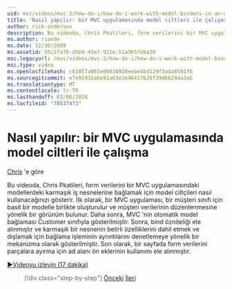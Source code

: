 ```yaml
---
uid: mvc/videos/mvc-2/how-do-i/how-do-i-work-with-model-binders-in-an-mvc-application
title: 'Nasıl yapılır: bir MVC uygulamasında model ciltleri ile çalışma | Microsoft Docs'
author: rick-anderson
description: Bu videoda, Chris Pkatileri, form verilerini bir MVC uygulamasındaki modellerdeki karmaşık iş nesnelerine bağlamak için model ciltçileri nasıl kullanacağınızı gösterir. Birincisi, bir MVC Applicat...
ms.author: riande
ms.date: 12/30/2009
ms.assetid: 55c2fa76-d5b9-43e7-921e-51a9b57dba30
msc.legacyurl: /mvc/videos/mvc-2/how-do-i/how-do-i-work-with-model-binders-in-an-mvc-application
msc.type: video
ms.openlocfilehash: c81057a065e00834928eebe4bd129f3a4a8581f6
ms.sourcegitcommit: e7e91932a6e91a63e2e46417626f39d6b244a3ab
ms.translationtype: MT
ms.contentlocale: tr-TR
ms.lasthandoff: 03/06/2020
ms.locfileid: "78537473"
---
```

# <a name="how-do-i-work-with-model-binders-in-an-mvc-application"></a>Nasıl yapılır: bir MVC uygulamasında model ciltleri ile çalışma

[Chris](https://twitter.com/chrispels) 'e göre

Bu videoda, Chris Pkatileri, form verilerini bir MVC uygulamasındaki modellerdeki karmaşık iş nesnelerine bağlamak için model ciltçileri nasıl kullanacağınızı gösterir. İlk olarak, bir MVC uygulaması, bir müşteri sınıfı için basit bir modelle birlikte oluşturulur ve müşteri verilerinin düzenlenmesine yönelik bir görünüm bulunur. Daha sonra, MVC 'nin otomatik model bağlaması Customer sınıfıyla gösterilmiştir. Sonra, bind özniteliği ele alınmıştır ve karmaşık bir nesnenin belirli özelliklerini dahil etmek ve dışlamak için bağlama işleminin ayrıntılarını denetlemeye yönelik bir mekanizma olarak gösterilmiştir. Son olarak, bir sayfada form verilerini parçalara ayırma için ad alanı ön eklerinin kullanımı ele alınmıştır.

[&#9654;Videoyu izleyin (17 dakika)](https://channel9.msdn.com/Blogs/ASP-NET-Site-Videos/how-do-i-work-with-model-binders-in-an-mvc-application)

> [!div class="step-by-step"]
> [Önceki](how-do-i-create-a-custom-html-helper-for-an-mvc-application.md)
> [İleri](how-do-i-use-httpverbs-attributes-in-an-mvc-application.md)
